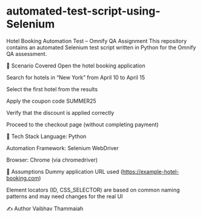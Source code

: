 # automated-test-script-using-Selenium
 Hotel Booking Automation Test – Omnify QA Assignment
This repository contains an automated Selenium test script written in Python for the Omnify QA assessment.

📌 Scenario Covered
Open the hotel booking application

Search for hotels in “New York” from April 10 to April 15

Select the first hotel from the results

Apply the coupon code SUMMER25

Verify that the discount is applied correctly

Proceed to the checkout page (without completing payment)

🧰 Tech Stack
Language: Python 

Automation Framework: Selenium WebDriver

Browser: Chrome (via chromedriver)


📝 Assumptions
Dummy application URL used (https://example-hotel-booking.com)

Element locators (ID, CSS_SELECTOR) are based on common naming patterns and may need changes for the real UI

✍️ Author
Vaibhav Thammaiah
